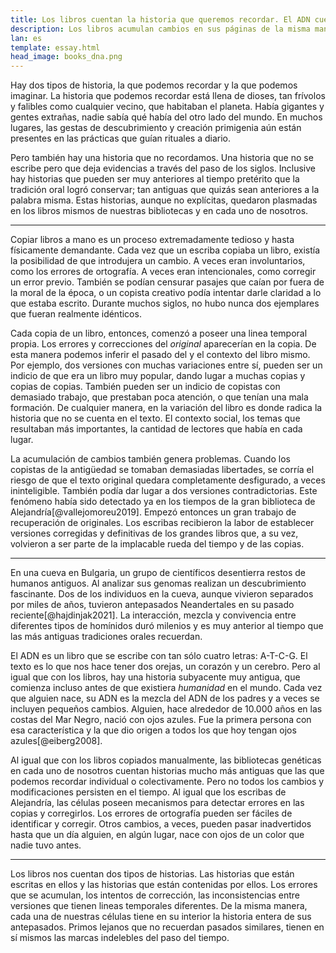 ```yaml
---
title: Los libros cuentan la historia que queremos recordar. El ADN cuenta la historia que no podemos recordar. 
description: Los libros acumulan cambios en sus páginas de la misma manera que el ADN. Estudiándolos se puede aprender sobre el contexto, la historia no contada.
lan: es
template: essay.html
head_image: books_dna.png
---
```


Hay dos tipos de historia, la que podemos recordar y la que podemos imaginar. La historia que podemos recordar está llena de dioses, tan frívolos y falibles como cualquier vecino, que habitaban el planeta. Había gigantes y gentes extrañas, nadie sabía qué había del otro lado del mundo. En muchos lugares, las gestas de descubrimiento y creación primigenia aún están presentes en las prácticas que guían rituales a diario. 

Pero también hay una historia que no recordamos. Una historia que no se escribe pero que deja evidencias a través del paso de los siglos. Inclusive hay historias que pueden ser muy anteriores al tiempo pretérito que la tradición oral logró conservar; tan antiguas que quizás sean anteriores a la palabra misma. Estas historias, aunque no explícitas, quedaron plasmadas en los libros mismos de nuestras bibliotecas y en cada uno de nosotros.

***

Copiar libros a mano es un proceso extremadamente tedioso y hasta físicamente demandante. Cada vez que un escriba copiaba un libro, existía la posibilidad de que introdujera un cambio. A veces eran involuntarios, como los errores de ortografía. A veces eran intencionales, como corregir un error previo. También se podían censurar pasajes que caían por fuera de la moral de la época, o un copista creativo podía intentar darle claridad a lo que estaba escrito. Durante muchos siglos, no hubo nunca dos ejemplares que fueran realmente idénticos. 

Cada copia de un libro, entonces, comenzó a poseer una linea temporal propia. Los errores y correcciones del _original_ aparecerían en la copia. De esta manera podemos inferir el pasado del y el contexto del libro mismo. Por ejemplo, dos versiones con muchas variaciones entre sí, pueden ser un indicio de que era un libro muy popular, dando lugar a muchas copias y copias de copias. También pueden ser un indicio de copistas con demasiado trabajo, que prestaban poca atención, o que tenían una mala formación. De cualquier manera, en la variación del libro es donde radica la historia que no se cuenta en el texto. El contexto social, los temas que resultaban más importantes, la cantidad de lectores que había en cada lugar. 

La acumulación de cambios también genera problemas. Cuando los copistas de la antigüedad se tomaban demasiadas libertades, se corría el riesgo de que el texto original quedara completamente desfigurado, a veces ininteligible. También podía dar lugar a dos versiones contradictorias. Este fenómeno había sido detectado ya en los tiempos de la gran biblioteca de Alejandría[@vallejomoreu2019]. Empezó entonces un gran trabajo de recuperación de originales. Los escribas recibieron la labor de establecer versiones corregidas y definitivas de los grandes libros que, a su vez, volvieron a ser parte de la implacable rueda del tiempo y de las copias. 

***

En una cueva en Bulgaria, un grupo de científicos desentierra restos de humanos antiguos. Al analizar sus genomas realizan un descubrimiento fascinante. Dos de los individuos en la cueva, aunque vivieron separados por miles de años, tuvieron antepasados Neandertales en su pasado reciente[@hajdinjak2021]. La interacción, mezcla y convivencia entre diferentes tipos de homínidos duró milenios y es muy anterior al tiempo que las más antiguas tradiciones orales recuerdan. 

El ADN es un libro que se escribe con tan sólo cuatro letras: A-T-C-G. El texto es lo que nos hace tener dos orejas, un corazón y un cerebro. Pero al igual que con los libros, hay una historia subyacente muy antigua, que comienza incluso antes de que existiera _humanidad_ en el mundo. Cada vez que alguien nace, su ADN es la mezcla del ADN de los padres y a veces se incluyen pequeños cambios. Alguien, hace alrededor de 10.000 años en las costas del Mar Negro, nació con ojos azules. Fue la primera persona con esa característica y la que dio origen a todos los que hoy tengan ojos azules[@eiberg2008]. 

Al igual que con los libros copiados manualmente, las bibliotecas genéticas en cada uno de nosotros cuentan historias mucho más antiguas que las que podemos recordar individual o colectivamente. Pero no todos los cambios y modificaciones persisten en el tiempo. Al igual que los escribas de Alejandría, las células poseen mecanismos para detectar errores en las copias y corregirlos. Los errores de ortografía pueden ser fáciles de identificar y corregir. Otros cambios, a veces, pueden pasar inadvertidos hasta que un día alguien, en algún lugar, nace con ojos de un color que nadie tuvo antes.

*** 

Los libros nos cuentan dos tipos de historias. Las historias que están escritas en ellos y las historias que están contenidas por ellos. Los errores que se acumulan, los intentos de corrección, las inconsistencias entre versiones que tienen lineas temporales diferentes. De la misma manera, cada una de nuestras células tiene en su interior la historia entera de sus antepasados. Primos lejanos que no recuerdan pasados similares, tienen en sí mismos las marcas indelebles del paso del tiempo.


